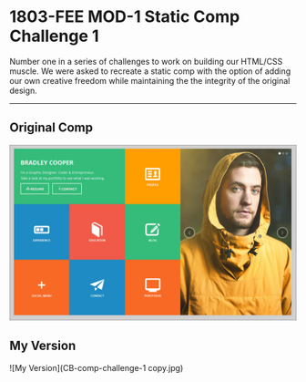 # 1803-FEE MOD-1 Static Comp Challenge 1

Number one in a series of challenges to work on building our HTML/CSS muscle. We were asked to recreate a static comp with the option of adding our own creative freedom while maintaining the the integrity of the original design.

____
## Original Comp
![Original Comp](static-comp-challenge-1.jpg)

## My Version
![My Version](CB-comp-challenge-1 copy.jpg)
